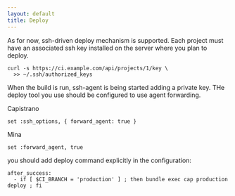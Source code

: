 ```yaml
---
layout: default
title: Deploy
---
```


As for now, ssh-driven deploy mechanism is supported. Each project must have an associated ssh key installed on the server where you plan to deploy.

    curl -s https://ci.example.com/api/projects/1/key \
      >> ~/.ssh/authorized_keys

When the build is run, ssh-agent is being started adding a private key. THe deploy tool you use should be configured to use agent forwarding.

Capistrano

    set :ssh_options, { forward_agent: true }

Mina

    set :forward_agent, true

you should add deploy command explicitly in the configuration:

    after_success:
      - if [ $CI_BRANCH = 'production' ] ; then bundle exec cap production deploy ; fi

